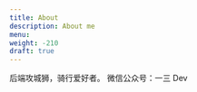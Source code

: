 ```yaml
---
title: About
description: About me
menu: 
weight: -210
draft: true
---
```


后端攻城狮，骑行爱好者。
微信公众号：一三 Dev
